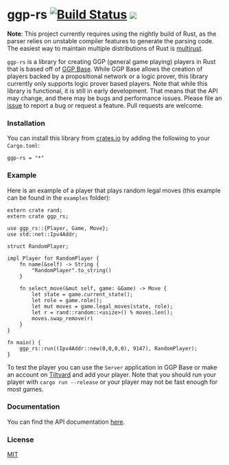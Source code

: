 ggp-rs [![Build Status](https://travis-ci.org/gsingh93/ggp-rs.svg?branch=master)](https://travis-ci.org/gsingh93/ggp-rs) [![](https://meritbadge.herokuapp.com/ggp-rs)](https://crates.io/crates/ggp-rs)
======

**Note**: This project currently requires using the nightly build of Rust, as the parser relies on unstable compiler features to generate the parsing code. The easiest way to maintain multiple distributions of Rust is [multirust](https://github.com/brson/multirust).

`ggp-rs` is a library for creating GGP (general game playing) players in Rust that is based off of [GGP Base](https://github.com/ggp-org/ggp-base). While GGP Base allows the creation of players backed by a propositional network or a logic prover, this library currently only supports logic prover based players. Note that while this library is functional, it is still in early development. That means that the API may change, and there may be bugs and performance issues. Please file an [issue](https://github.com/gsingh93/ggp-rs/issues) to report a bug or request a feature. Pull requests are welcome.

### Installation

You can install this library from [crates.io](https://crates.io/) by adding the following to your `Cargo.toml`:

```
ggp-rs = "*"
```

### Example

Here is an example of a player that plays random legal moves (this example can be found in the `examples` folder):

```
extern crate rand;
extern crate ggp_rs;

use ggp_rs::{Player, Game, Move};
use std::net::Ipv4Addr;

struct RandomPlayer;

impl Player for RandomPlayer {
    fn name(&self) -> String {
        "RandomPlayer".to_string()
    }

    fn select_move(&mut self, game: &Game) -> Move {
        let state = game.current_state();
        let role = game.role();
        let mut moves = game.legal_moves(state, role);
        let r = rand::random::<usize>() % moves.len();
        moves.swap_remove(r)
    }
}

fn main() {
    ggp_rs::run((Ipv4Addr::new(0,0,0,0), 9147), RandomPlayer);
}
```

To test the player you can use the `Server` application in GGP Base or make an account on [Tiltyard](http://tiltyard.ggp.org/) and add your player. Note that you should run your player with `cargo run --release` or your player may not be fast enough for most games.

### Documentation

You can find the API documentation [here](https://gsingh93.github.io/ggp-rs/ggp_rs/index.html).

### License

[MIT](https://github.com/gsingh93/ggp-rs/blob/master/LICENSE.txt)
